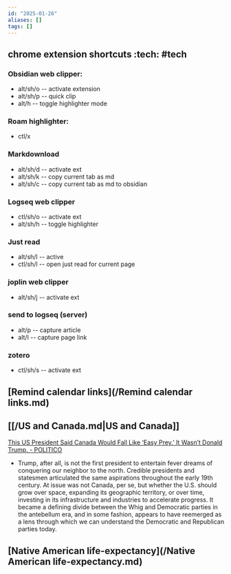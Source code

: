 ```yaml
---
id: "2025-01-26"
aliases: []
tags: []
---
```


## chrome extension shortcuts :tech: #tech
### Obsidian web clipper: 
- alt/sh/o -- activate extension
- alt/sh/p -- quick clip
- alt/h -- toggle highlighter mode
### Roam highlighter:
- ctl/x
### Markdownload
- alt/sh/d -- activate ext
- alt/sh/k -- copy current tab as md
- alt/sh/c -- copy current tab as md to obsidian
### Logseq web clipper
- ctl/sh/o -- activate ext
- alt/sh/h -- toggle highlighter
### Just read
- alt/sh/l -- active
- ctl/sh/l -- open just read for current page
### joplin web clipper
- alt/sh/j -- activate ext
### send to logseq (server)
- alt/p -- capture article
- alt/l -- capture page link
### zotero
- ctl/sh/s -- activate ext

## [Remind calendar links](/Remind calendar links.md)

## [[/US and Canada.md|US and Canada]]

[This US President Said Canada Would Fall Like ‘Easy Prey.’ It Wasn’t Donald Trump. - POLITICO](https://www.politico.com/news/magazine/2025/01/26/trump-canada-whig-party-00200504)
- Trump, after all, is not the first president to entertain fever dreams of conquering our neighbor to the north. Credible presidents and statesmen articulated the same aspirations throughout the early 19th century. At issue was not Canada, per se, but whether the U.S. should grow over space, expanding its geographic territory, or over time, investing in its infrastructure and industries to accelerate progress. It became a defining divide between the Whig and Democratic parties in the antebellum era, and in some fashion, appears to have reemerged as a lens through which we can understand the Democratic and Republican parties today.

## [Native American life-expectancy](/Native American life-expectancy.md)


